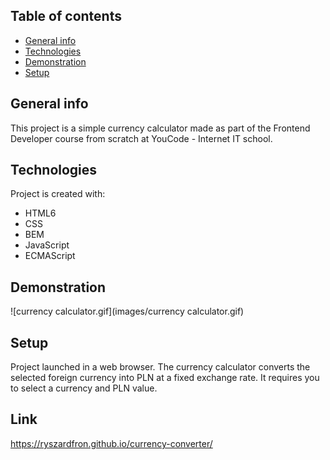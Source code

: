 ﻿## Table of contents
* [General info](#general-info)
* [Technologies](#technologies)
* [Demonstration](#demonstration)
* [Setup](#setup)

## General info
This project is a simple currency calculator made as part of the Frontend Developer course from scratch at YouCode - Internet IT school.
	
## Technologies
Project is created with:
* HTML6
* CSS
* BEM
* JavaScript
* ECMAScript
	
## Demonstration
![currency calculator.gif](images/currency calculator.gif)

## Setup
Project launched in a web browser. The currency calculator converts the selected foreign currency into PLN at a fixed exchange rate. It requires you to select a currency and PLN value.

## Link
https://ryszardfron.github.io/currency-converter/
